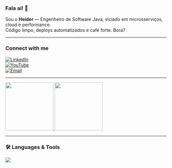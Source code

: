 <h3 align="left">Fala aí! 👋</h3>

Sou o **Heider** — Engenheiro de Software Java, viciado em microsserviços, cloud e performance.  
Código limpo, deploys automatizados e café forte. Bora?

---

<h3 align="left">Connect with me</h3>

[![LinkedIn](https://img.shields.io/badge/LinkedIn-0A66C2?style=for-the-badge&logo=linkedin)](https://www.linkedin.com/in/heider1988/)  
[![YouTube](https://img.shields.io/badge/YouTube-FF0000?style=for-the-badge&logo=youtube)](https://www.youtube.com/@1988heider-java-developer)  
[![Email](https://img.shields.io/badge/Email-heider.o@icloud.com-D14836?style=for-the-badge&logo=gmail)](mailto:heider.o@icloud.com)

---

<div align="left">
  <a href="https://github.com/Heider1988">
    <!-- GitHub Stats: stars, commits, PRs, etc -->
    <img height="150" src="https://github-readme-stats.vercel.app/api?username=heider1988&show_icons=true&theme=dark&count_private=true"/>
    <!-- Top Languages (layout compacto) -->
    <img height="150" src="https://github-readme-stats.vercel.app/api/top-langs/?username=heider1988&layout=compact&theme=dark"/>
  </a>
</div>

---

<h3 align="left">🛠️ Languages & Tools</h3>
<p align="left">
  <img src="https://skillicons.dev/icons?i=java,spring,git,githubactions,jenkins,docker,kubernetes,kafka,oracle,db2,sql&theme=dark" />
</p>
